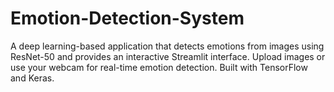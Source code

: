 # Emotion-Detection-System
A deep learning-based application that detects emotions from images using ResNet-50 and provides an interactive Streamlit interface. Upload images or use your webcam for real-time emotion detection. Built with TensorFlow and Keras.
